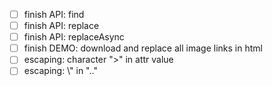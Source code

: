 - [ ] finish API: find
- [ ] finish API: replace
- [ ] finish API: replaceAsync
- [ ] finish DEMO: download and replace all image links in html
- [ ] escaping: character ">" in attr value
- [ ] escaping: \\" in ".."